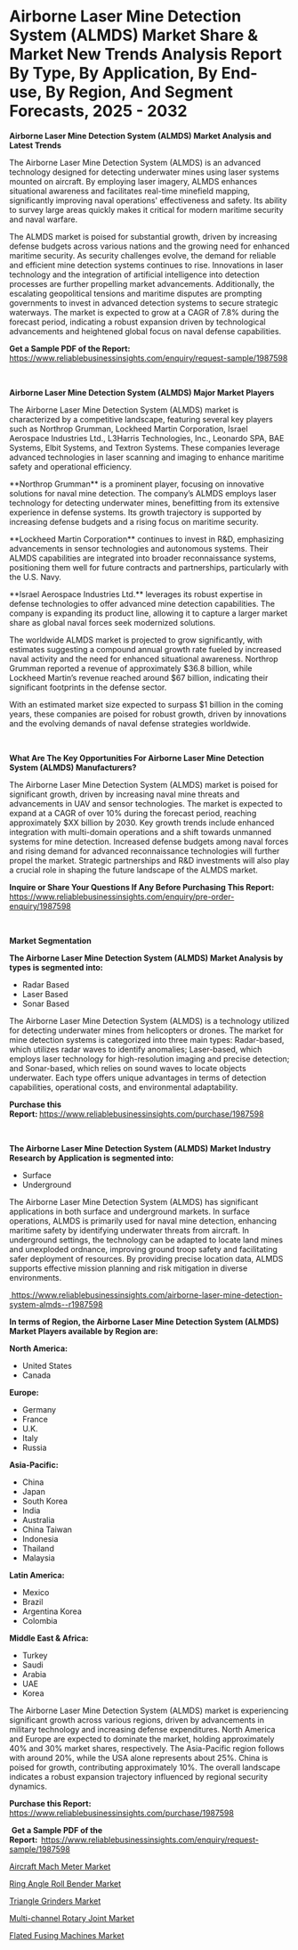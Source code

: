<p><h1>Airborne Laser Mine Detection System (ALMDS) Market Share & Market New Trends Analysis Report By Type, By Application, By End-use, By Region, And Segment Forecasts, 2025 - 2032</h1></p><p><strong>Airborne Laser Mine Detection System (ALMDS) Market Analysis and Latest Trends</strong></p>
<p><p>The Airborne Laser Mine Detection System (ALMDS) is an advanced technology designed for detecting underwater mines using laser systems mounted on aircraft. By employing laser imagery, ALMDS enhances situational awareness and facilitates real-time minefield mapping, significantly improving naval operations' effectiveness and safety. Its ability to survey large areas quickly makes it critical for modern maritime security and naval warfare.</p><p>The ALMDS market is poised for substantial growth, driven by increasing defense budgets across various nations and the growing need for enhanced maritime security. As security challenges evolve, the demand for reliable and efficient mine detection systems continues to rise. Innovations in laser technology and the integration of artificial intelligence into detection processes are further propelling market advancements. Additionally, the escalating geopolitical tensions and maritime disputes are prompting governments to invest in advanced detection systems to secure strategic waterways. The market is expected to grow at a CAGR of 7.8% during the forecast period, indicating a robust expansion driven by technological advancements and heightened global focus on naval defense capabilities.</p></p>
<p><strong>Get a Sample PDF of the Report:&nbsp;</strong> <a href="https://www.reliablebusinessinsights.com/enquiry/request-sample/1987598?utm_campaign=1138&utm_medium=2&utm_source=Github&utm_content=ia&utm_term=02032025&utm_id=airborne-laser-mine-detection-system-almds">https://www.reliablebusinessinsights.com/enquiry/request-sample/1987598</a></p>
<p>&nbsp;</p>
<p><strong>Airborne Laser Mine Detection System (ALMDS) Major Market Players</strong></p>
<p><p>The Airborne Laser Mine Detection System (ALMDS) market is characterized by a competitive landscape, featuring several key players such as Northrop Grumman, Lockheed Martin Corporation, Israel Aerospace Industries Ltd., L3Harris Technologies, Inc., Leonardo SPA, BAE Systems, Elbit Systems, and Textron Systems. These companies leverage advanced technologies in laser scanning and imaging to enhance maritime safety and operational efficiency.</p><p>**Northrop Grumman** is a prominent player, focusing on innovative solutions for naval mine detection. The company’s ALMDS employs laser technology for detecting underwater mines, benefitting from its extensive experience in defense systems. Its growth trajectory is supported by increasing defense budgets and a rising focus on maritime security.</p><p>**Lockheed Martin Corporation** continues to invest in R&D, emphasizing advancements in sensor technologies and autonomous systems. Their ALMDS capabilities are integrated into broader reconnaissance systems, positioning them well for future contracts and partnerships, particularly with the U.S. Navy.</p><p>**Israel Aerospace Industries Ltd.** leverages its robust expertise in defense technologies to offer advanced mine detection capabilities. The company is expanding its product line, allowing it to capture a larger market share as global naval forces seek modernized solutions.</p><p>The worldwide ALMDS market is projected to grow significantly, with estimates suggesting a compound annual growth rate fueled by increased naval activity and the need for enhanced situational awareness. Northrop Grumman reported a revenue of approximately $36.8 billion, while Lockheed Martin’s revenue reached around $67 billion, indicating their significant footprints in the defense sector.</p><p>With an estimated market size expected to surpass $1 billion in the coming years, these companies are poised for robust growth, driven by innovations and the evolving demands of naval defense strategies worldwide.</p></p>
<p>&nbsp;</p>
<p><strong>What Are The Key Opportunities For Airborne Laser Mine Detection System (ALMDS) Manufacturers?</strong></p>
<p><p>The Airborne Laser Mine Detection System (ALMDS) market is poised for significant growth, driven by increasing naval mine threats and advancements in UAV and sensor technologies. The market is expected to expand at a CAGR of over 10% during the forecast period, reaching approximately $XX billion by 2030. Key growth trends include enhanced integration with multi-domain operations and a shift towards unmanned systems for mine detection. Increased defense budgets among naval forces and rising demand for advanced reconnaissance technologies will further propel the market. Strategic partnerships and R&D investments will also play a crucial role in shaping the future landscape of the ALMDS market.</p></p>
<p><strong>Inquire or Share Your Questions If Any Before Purchasing This Report:</strong> <a href="https://www.reliablebusinessinsights.com/enquiry/pre-order-enquiry/1987598?utm_campaign=1138&utm_medium=2&utm_source=Github&utm_content=ia&utm_term=02032025&utm_id=airborne-laser-mine-detection-system-almds">https://www.reliablebusinessinsights.com/enquiry/pre-order-enquiry/1987598</a></p>
<p>&nbsp;</p>
<p><strong>Market Segmentation</strong></p>
<p><strong>The Airborne Laser Mine Detection System (ALMDS) Market Analysis by types is segmented into:</strong></p>
<p><ul><li>Radar Based</li><li>Laser Based</li><li>Sonar Based</li></ul></p>
<p><p>The Airborne Laser Mine Detection System (ALMDS) is a technology utilized for detecting underwater mines from helicopters or drones. The market for mine detection systems is categorized into three main types: Radar-based, which utilizes radar waves to identify anomalies; Laser-based, which employs laser technology for high-resolution imaging and precise detection; and Sonar-based, which relies on sound waves to locate objects underwater. Each type offers unique advantages in terms of detection capabilities, operational costs, and environmental adaptability.</p></p>
<p><strong>Purchase this Report:&nbsp;</strong><a href="https://www.reliablebusinessinsights.com/purchase/1987598?utm_campaign=1138&utm_medium=2&utm_source=Github&utm_content=ia&utm_term=02032025&utm_id=airborne-laser-mine-detection-system-almds">https://www.reliablebusinessinsights.com/purchase/1987598</a></p>
<p>&nbsp;</p>
<p><strong>The Airborne Laser Mine Detection System (ALMDS) Market Industry Research by Application is segmented into:</strong></p>
<p><ul><li>Surface</li><li>Underground</li></ul></p>
<p><p>The Airborne Laser Mine Detection System (ALMDS) has significant applications in both surface and underground markets. In surface operations, ALMDS is primarily used for naval mine detection, enhancing maritime safety by identifying underwater threats from aircraft. In underground settings, the technology can be adapted to locate land mines and unexploded ordnance, improving ground troop safety and facilitating safer deployment of resources. By providing precise location data, ALMDS supports effective mission planning and risk mitigation in diverse environments.</p></p>
<p><a href="https://www.reliablebusinessinsights.com/airborne-laser-mine-detection-system-almds--r1987598?utm_campaign=1138&utm_medium=2&utm_source=Github&utm_content=ia&utm_term=02032025&utm_id=airborne-laser-mine-detection-system-almds">&nbsp;https://www.reliablebusinessinsights.com/airborne-laser-mine-detection-system-almds--r1987598</a></p>
<p><strong>In terms of Region, the Airborne Laser Mine Detection System (ALMDS) Market Players available by Region are:</strong></p>
<p>
    <p> <strong> North America: </strong>
        <ul>
            <li>United States</li>
            <li>Canada</li>
        </ul>
        </p> 
    <p> <strong> Europe: </strong>
        <ul>
            <li>Germany</li>
            <li>France</li>
            <li>U.K.</li>
            <li>Italy</li>
            <li>Russia</li>
        </ul>
        </p> 
    <p> <strong> Asia-Pacific: </strong>
        <ul>
            <li>China</li>
            <li>Japan</li>
            <li>South Korea</li>
            <li>India</li>
            <li>Australia</li>
            <li>China Taiwan</li>
            <li>Indonesia</li>
            <li>Thailand</li>
            <li>Malaysia</li>
        </ul>
        </p> 
    <p> <strong> Latin America: </strong>
        <ul>
            <li>Mexico</li>
            <li>Brazil</li>
            <li>Argentina Korea</li>
            <li>Colombia</li>
        </ul>
        </p> 
    <p> <strong> Middle East & Africa: </strong>
        <ul>
            <li>Turkey</li>
            <li>Saudi</li>
            <li>Arabia</li>
            <li>UAE</li>
            <li>Korea</li>
        </ul>
    </p>
    </p>
<p><p>The Airborne Laser Mine Detection System (ALMDS) market is experiencing significant growth across various regions, driven by advancements in military technology and increasing defense expenditures. North America and Europe are expected to dominate the market, holding approximately 40% and 30% market shares, respectively. The Asia-Pacific region follows with around 20%, while the USA alone represents about 25%. China is poised for growth, contributing approximately 10%. The overall landscape indicates a robust expansion trajectory influenced by regional security dynamics.</p></p>
<p><strong>Purchase this Report: </strong><a href="https://www.reliablebusinessinsights.com/purchase/1987598?utm_campaign=1138&utm_medium=2&utm_source=Github&utm_content=ia&utm_term=02032025&utm_id=airborne-laser-mine-detection-system-almds">https://www.reliablebusinessinsights.com/purchase/1987598</a></p>
<p>&nbsp;<strong>Get a Sample PDF of the Report:&nbsp;&nbsp;</strong><a href="https://www.reliablebusinessinsights.com/enquiry/request-sample/1987598?utm_campaign=1138&utm_medium=2&utm_source=Github&utm_content=ia&utm_term=02032025&utm_id=airborne-laser-mine-detection-system-almds">https://www.reliablebusinessinsights.com/enquiry/request-sample/1987598</a></p>
<p><strong></strong></p>
<p><p><a href="https://github.com/donsonjupa/Market-Research-Report-List-1/blob/main/aircraft-mach-meter-market.md?utm_campaign=1138&utm_medium=2&utm_source=Github&utm_content=ia&utm_term=02032025&utm_id=airborne-laser-mine-detection-system-almds">Aircraft Mach Meter Market</a></p><p><a href="https://github.com/welidaeisya/Market-Research-Report-List-1/blob/main/ring-angle-roll-bender-market.md?utm_campaign=1138&utm_medium=2&utm_source=Github&utm_content=ia&utm_term=02032025&utm_id=airborne-laser-mine-detection-system-almds">Ring Angle Roll Bender Market</a></p><p><a href="https://github.com/anesimazikpd/Market-Research-Report-List-1/blob/main/triangle-grinders-market.md?utm_campaign=1138&utm_medium=2&utm_source=Github&utm_content=ia&utm_term=02032025&utm_id=airborne-laser-mine-detection-system-almds">Triangle Grinders Market</a></p><p><a href="https://github.com/zhininzacher/Market-Research-Report-List-1/blob/main/multi-channel-rotary-joint-market.md?utm_campaign=1138&utm_medium=2&utm_source=Github&utm_content=ia&utm_term=02032025&utm_id=airborne-laser-mine-detection-system-almds">Multi-channel Rotary Joint Market</a></p><p><a href="https://github.com/tafuaraasswn/Market-Research-Report-List-1/blob/main/flated-fusing-machines-market.md?utm_campaign=1138&utm_medium=2&utm_source=Github&utm_content=ia&utm_term=02032025&utm_id=airborne-laser-mine-detection-system-almds">Flated Fusing Machines Market</a></p></p>